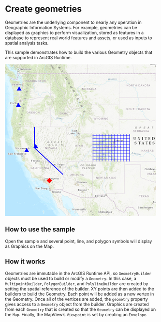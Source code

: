 # Create geometries

Geometries are the underlying component to nearly any operation in
Geographic Information Systems. For example, geometries can be displayed
as graphics to perform visualization, stored as features in a database
to represent real world features and assets, or used as inputs to
spatial analysis tasks.

This sample demonstrates how to build the various Geometry objects that
are supported in ArcGIS Runtime.

![](screenshot.png)

## How to use the sample

Open the sample and several point, line, and polygon symbols will
display as Graphics on the Map.

## How it works

Geometries are immutable in the ArcGIS Runtime API, so `GeometryBuilder`
objects must be used to build or modify a `Geometry`. In this case, a
`MultipointBuilder`, `PolygonBuilder`, and `PolylineBuilder` are created
by setting the spatial reference of the builder. XY points are then
added to the builders to build the Geometry. Each point will be added as
a new vertex in the Geometry. Once all of the vertices are added, the
`geometry` property gives access to a `Geometry` object from the
builder. Graphics are created from each `Geometry` that is created so
that the `Geometry` can be displayed on the `Map`. Finally, the
MapView’s `Viewpoint` is set by creating an `Envelope`.
